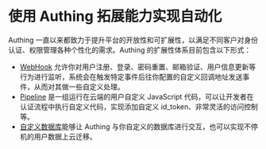 # 使用 Authing 拓展能力实现自动化

<LastUpdated/>

Authing 一直以来都致力于提升平台的开放性和可扩展性，以满足不同客户对身份认证、权限管理各种个性化的需求。Authing 的扩展性体系目前包含以下形式：

- [WebHook](/guides/webhook/README.md) 允许你对用户注册、登录、密码重置、邮箱验证、用户信息更新等行为进行监听，系统会在触发特定事件后往你配置的自定义回调地址发送事件，从而对其做一些自定义处理。
- [Pipeline](/guides/pipeline/README.md) 是一组运行在云端的用户自定义 JavaScript 代码，可以让开发者在认证流程中执行自定义代码，实现添加自定义 id_token、非常灵活的访问控制等。
- [自定义数据库](/guides/database-connection/overview.md)能够让 Authing 与你自定义的数据库进行交互，也可以实现不停机的用户数据上云迁移。

